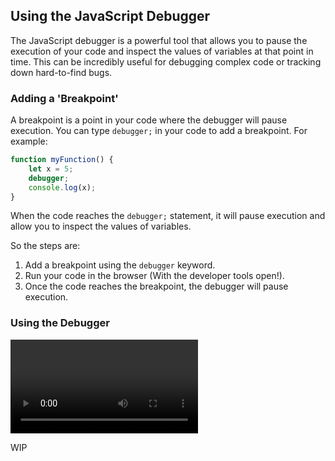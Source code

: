 ## Using the JavaScript Debugger

The JavaScript debugger is a powerful tool that allows you to pause the execution of your code and inspect the values of variables at that point in time. This can be incredibly useful for debugging complex code or tracking down hard-to-find bugs.

### Adding a 'Breakpoint'

A breakpoint is a point in your code where the debugger will pause execution. You can type `debugger;` in your code to add a breakpoint. For example:

```javascript
function myFunction() {
    let x = 5;
    debugger;
    console.log(x);
}
```

When the code reaches the `debugger;` statement, it will pause execution and allow you to inspect the values of variables.

So the steps are:

1. Add a breakpoint using the `debugger` keyword.
2. Run your code in the browser (With the developer tools open!).
3. Once the code reaches the breakpoint, the debugger will pause execution.

### Using the Debugger

![](../assets/videos/debugger.mp4)

WIP